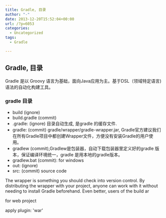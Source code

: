 ```yaml
---
title: Gradle, 目录
author: "-"
date: 2013-12-20T15:52:04+00:00
url: /?p=6053
categories:
  - Uncategorized
tags:
  - Gradle

---
```

## Gradle, 目录
Gradle 是以 Groovy 语言为基础，面向Java应用为主。基于DSL（领域特定语言) 语法的自动化构建工具。

### gradle 目录

  * build (ignore)
  * build.gradle (commit)
  * .gradle: (ignore) 目录自动生成, 是gradle 的缓存文件.
  * gradle: (commit) gradle/wrapper/gradle-wrapper.jar, Gradle官方建议我们在所有Gradle项目中都创建Wrapper文件，方便没有安装Gradle的用户使用。
  * gradlew (commit),Gradlew是包装器，自动下载包装器里定义好的gradle 版本，保证编译环境统一，gradle 是用本地的gradle版本。
  * gradlew.bat (commit): for windows
  * out: (ignore)
  * src: (commit) source code

The wrapper is something you should check into version control. By distributing the wrapper with your project, anyone can work with it without needing to install Gradle beforehand. Even better, users of the build ar

for web project

apply plugin: 'war'